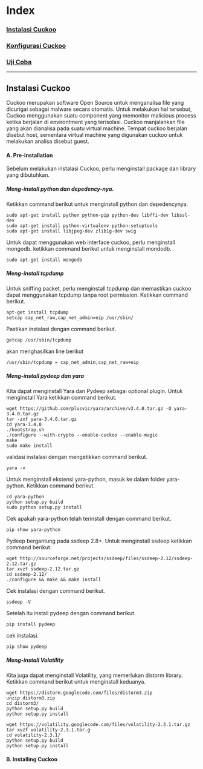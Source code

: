 # Index

### [Instalasi Cuckoo](#instalasi)
### [Konfigurasi Cuckoo](#konfigurasi)
### [Uji Coba](#ujicoba)

-----------------------------
Instalasi Cuckoo <a name="instalasi"/>
-----------------------------

Cuckoo merupakan software Open Source untuk menganalisa file yang dicurigai sebagai malware secara otomatis. Untuk melakukan hal tersebut, Cuckoo menggunakan suatu component yang memonitor malicious process ketika berjalan di environtment yang terisolasi. Cuckoo manjalankan file yang akan dianalisa pada suatu virtual machine. Tempat cuckoo berjalan disebut host, sementara virtual machine yang digunakan cuckoo untuk melakukan analisa disebut guest.

#### A. Pre-installation

Sebelum melakukan instalasi Cuckoo, perlu menginstall package dan library yang dibutuhkan.

##### Meng-install python dan depedency-nya.

Ketikkan command berikut untuk menginstall python dan depedencynya.

```
sudo apt-get install python python-pip python-dev libffi-dev libssl-dev
sudo apt-get install python-virtualenv python-setuptools
sudo apt-get install libjpeg-dev zlib1g-dev swig
```

Untuk dapat menggunakan web interface cuckoo, perlu menginstall mongodb. ketikkan command berikut untuk menginstall mondodb.

```
sudo apt-get install mongodb
```

##### Meng-install tcpdump

Untuk sniffing packet, perlu menginstall tcpdump dan memastikan cuckoo dapat menggunakan tcpdump tanpa root permission. Ketikkan command berikut.

```
apt-get install tcpdump
setcap cap_net_raw,cap_net_admin=eip /usr/sbin/
```

Pastikan instalasi dengan command berikut. 

```
getcap /usr/sbin/tcpdump
```

akan menghasilkan line berikut

```
/usr/sbin/tcpdump = cap_net_admin,cap_net_raw+eip
```


##### Meng-install pydeep dan yara

Kita dapat menginstall Yara dan Pydeep sebagai optional plugin.
Untuk menginstall Yara ketikkan command berikut.

```
wget https://github.com/plusvic/yara/archive/v3.4.0.tar.gz -O yara-3.4.0.tar.gz
tar -zxf yara-3.4.0.tar.gz
cd yara-3.4.0
./bootstrap.sh
./configure --with-crypto --enable-cuckoo --enable-magic
make
sudo make install
```

validasi instalasi dengan mengetikkan command berikut.

```
yara -v
```

Untuk menginstall ekstensi yara-python, masuk ke dalam folder yara-python. Ketikkan command berikut.

```
cd yara-python
python setup.py build
sudo python setup.py install
```
Cek apakah yara-python telah terinstall dengan command berikut.

```
pip show yara-python
```

Pydeep bergantung pada ssdeep 2.8+. Untuk menginstall ssdeep ketikkan command berikut.

```
wget http://sourceforge.net/projects/ssdeep/files/ssdeep-2.12/ssdeep-2.12.tar.gz
tar xvzf ssdeep-2.12.tar.gz
cd ssdeep-2.12/
./configure && make && make install
```

Cek instalasi dengan command berikut.

```
ssdeep -V
```

Setelah itu install pydeep dengan command berikut.

```
pip install pydeep
```
cek instalasi.

```
pip show pydeep
```

##### Meng-install Volatility

Kita juga dapat menginstall Volatility, yang memerlukan distorm library.
Ketikkan command berikut untuk menginstall keduanya.

```
wget https://distorm.googlecode.com/files/distorm3.zip
unzip distorm3.zip
cd distorm3/
python setup.py build
python setup.py install

wget https://volatility.googlecode.com/files/volatility-2.3.1.tar.gz
tar xvzf volatility-2.3.1.tar.g
cd volatility-2.3.1/
python setup.py build
python setup.py install
```


#### B. Installing Cuckoo
